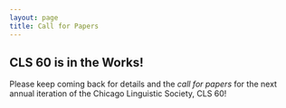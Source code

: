 ```yaml
---
layout: page
title: Call for Papers
---
```


<h2>
  CLS 60 is in the Works!
</h2>

Please keep coming back for details and the *call for papers* for the next annual iteration of the Chicago Linguistic Society, CLS 60!

<!--

<h2>
  CALL FOR PAPERS
</h2>
<h3>
  59th Meeting of the Chicago Linguistic Society<br>
</h3>

_April 28 – April 30, 2023, at THE UNIVERSITY OF CHICAGO_
  
**Call Deadline:** <s>January 8, 2023 at 23:59</s>, <em>Extended to:</em> <b>January 15, 2023 at 23:59</b> US Central Standard Time (GMT-6)

<h3>Meeting Description:</h3>
  
The Chicago Linguistic Society is the oldest student-run linguistics organization in the United States. This academic year, CLS will host its 59th annual meeting, which will be held from Friday, April 28 to Sunday, April 30, 2023.

<h3>Call for Papers:</h3>

The Chicago Linguistic Society invites abstracts in any area of current research on the human language faculty, including but not limited to syntax, morphology, semantics, pragmatics, sociolinguistics, phonology, phonetics, and all relevant interfaces and allied fields in cognitive/social sciences. We particularly encourage submissions relevant to this year’s proposed special sessions, detailed below.

Presenters will be given 20 minutes for their presentation followed by a 10-minute question period. Presented papers will be published in the CLS proceedings. This year’s conference features a poster session; those presenting a poster may be chosen as alternates for talks. All talks and poster presentations will be published as regular papers in the proceedings.

<h3>Special Topics:</h3>

We particularly encourage submissions relevant to this year’s proposed special topics:

- Ancient languages
- Arctic languages
- Syntax-prosody interface

Details on each of the special topics can be found on EasyChair ([https://easychair.org/conferences/?conf=cls59](https://easychair.org/conferences/?conf=cls59)) and our website ([http://chicagolinguisticsociety.org/call.html](http://chicagolinguisticsociety.org/call.html))

<h3>Abstract Guidelines:</h3>

Submissions that fail to comply with any of the following guidelines will be automatically rejected.

Submit abstracts in PDF format with the filename PaperTitle.pdf.
Include the paper title and keywords (e.g., CLS special session title if applicable, linguistic subfield(s), language(s)/language family) within the abstract.
Limit abstracts to two US letter-sized pages in length, including data and references (just select references are acceptable). Use one-inch margins and a font size no smaller than 11 point. Incorporate data into the main text of the abstract, not on a separate page.
Anonymize submissions by not including author name(s) in the abstract or filename.
Use the EasyChair platform ([https://easychair.org/conferences/?conf=cls59](https://easychair.org/conferences/?conf=cls59)) for the submission of abstracts.
Restrict submissions to one individual abstract and one joint abstract per author, or two joint abstracts per author.

<h3>Invited Speakers:</h3>

- Richard Compton (Université du Québec à Montréal)
- Troy Messick (Rutgers University)
- Line Mikkelsen (University of California, Berkeley)
- Prerna Nadathur (The Ohio State University)
- Natalie Weber (Yale University)
- Chris Kennedy (University of Chicago)

<h3>Important Dates:</h3>

Submission deadline: <s>January 8, 2023 at 23:59</s>, <em>extended to</em> <b>January 15, 2023 at 23:59</b>

Notification: First week of March

Conference dates: April 28 - April 30, 2023

<h3>Organizers:</h3>

- Akshay Aitha
- Kutay Serova
- Madeline Snigaroff

<h3>Land Acknowledgement:</h3>

The Chicago Linguistic Society is headquartered at the University of Chicago, which was built on the occupied and unceded lands ancestrally stewarded by many Native peoples. These include the people of the Council of Three Fires (the Ojibwe, Potawatomi, and Odawa nations) as well as the Menominee, Kickapoo, Miami, Sac and Fox, and Ho-Chunk nations. Today, Cook County is home to 39,000 Native people representing more than 100 tribal nations.

<h3>Questions?</h3>

Please email us at _chicagolinguisticsociety.cls59@gmail.com_ for any questions or issues that may arise.

__________________________________________________________________________

<h3>Special Topics</h3>

**Ancient languages:**

While the study of ancient and liturgical languages has traditionally been associated with philological work and historical linguistics, we would like to showcase work from all theoretical linguistic disciplines and interdisciplinary work that deal with linguistic data and the methodology of working with ancient and liturgical languages without native speaker consultants.

**Arctic languages:**

Arctic languages are not defined by a particular latitude, but rather encompass the indigenous languages spoken in the northernmost region of the globe, an area historically understudied. Arctic language linguistics might involve formalist subfields, sociolinguistics, historical linguistics, linguistic anthropology, language revitalization, or any other area pertaining to language.

**Prosody-syntax interface:**

The interaction between prosody (rhythmic and metrical structure at levels higher than the word) and syntax (the form of sentences and words) has been a large focus of research in the formal (and experimental) linguistic community for many decades. We welcome any submissions relating to the interface between prosody and syntax in any language and from any methodological approach.

-->
